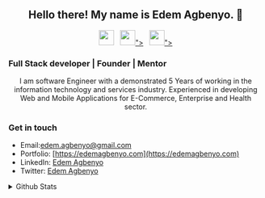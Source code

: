 
<h2 align="center">Hello there! My name is Edem Agbenyo. 👋</h2>

<p align='center'>
<a href="https://dev.to/edemagbenyo"><img height="30" src="https://icons8.com/icon/52505/blog"></a>&nbsp;&nbsp;
<a href="https://twitter.com/edemagbenyo"><img height="30" src="<img src="https://img.icons8.com/nolan/64/twitter.png"/>"></a>&nbsp;&nbsp;
<a href="https://www.linkedin.com/in/edemagbenyo/"><img height="30" src="<img src="https://img.icons8.com/nolan/64/linkedin.png"/>"></a>
</p>

### Full Stack developer | Founder | Mentor

<p align='center'>
I am software Engineer with a  demonstrated 5 Years of working in the information technology and services industry. Experienced in developing Web and Mobile Applications for E-Commerce, Enterprise and Health sector. 
 </p>



### Get in touch 
- Email:[edem.agbenyo@gmail.com](mailto:edem.agbenyo@gmail.com)
- Portfolio: [https://edemagbenyo.com](https://edemagbenyo.com)
- LinkedIn: [Edem Agbenyo](https://www.linkedin.com/in/edemagbenyo/)
- Twitter: [Edem Agbenyo](https://www.twitter.com/edemagbenyo/)

<details>
  <summary> Github Stats</summary>

  <img align="left" alt="Edem Agbenyo's Github Stats" src="https://github-readme-stats.vercel.app/api?username=edemagbenyo&show_icons=true&theme=buefy" />

</details>
<!--
**edemagbenyo/edemagbenyo** is a ✨ _special_ ✨ repository because its `README.md` (this file) appears on your GitHub profile.

Here are some ideas to get you started:

- 🔭 I’m currently working on ...
- 🌱 I’m currently learning ...
- 👯 I’m looking to collaborate on ...
- 🤔 I’m looking for help with ...
- 💬 Ask me about ...
- 📫 How to reach me: ...
- 😄 Pronouns: ...
- ⚡ Fun fact: ...
-->
